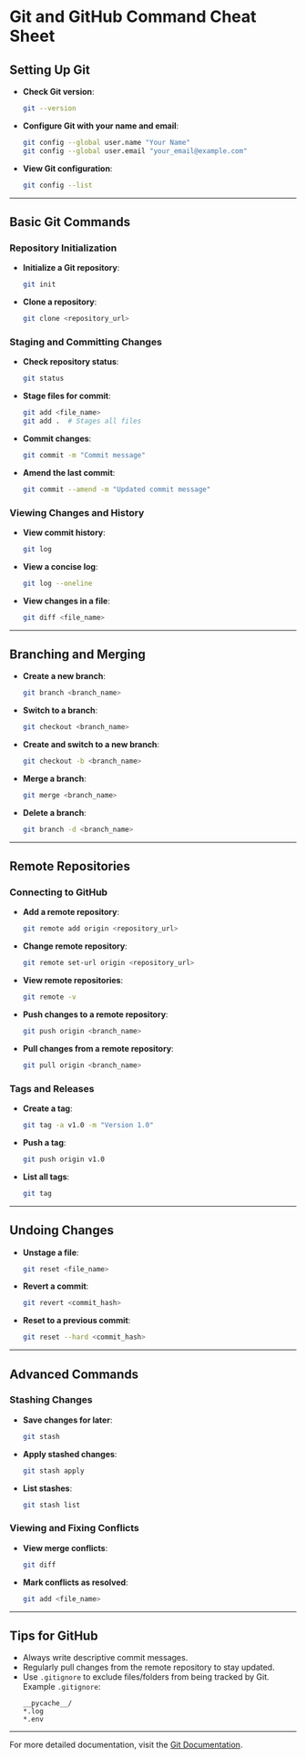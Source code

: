 
# Git and GitHub Command Cheat Sheet

## Setting Up Git
- **Check Git version**:
  ```bash
  git --version
  ```

- **Configure Git with your name and email**:
  ```bash
  git config --global user.name "Your Name"
  git config --global user.email "your_email@example.com"
  ```

- **View Git configuration**:
  ```bash
  git config --list
  ```

---

## Basic Git Commands

### Repository Initialization
- **Initialize a Git repository**:
  ```bash
  git init
  ```

- **Clone a repository**:
  ```bash
  git clone <repository_url>
  ```

### Staging and Committing Changes
- **Check repository status**:
  ```bash
  git status
  ```

- **Stage files for commit**:
  ```bash
  git add <file_name>
  git add .  # Stages all files
  ```

- **Commit changes**:
  ```bash
  git commit -m "Commit message"
  ```

- **Amend the last commit**:
  ```bash
  git commit --amend -m "Updated commit message"
  ```

### Viewing Changes and History
- **View commit history**:
  ```bash
  git log
  ```

- **View a concise log**:
  ```bash
  git log --oneline
  ```

- **View changes in a file**:
  ```bash
  git diff <file_name>
  ```

---

## Branching and Merging
- **Create a new branch**:
  ```bash
  git branch <branch_name>
  ```

- **Switch to a branch**:
  ```bash
  git checkout <branch_name>
  ```

- **Create and switch to a new branch**:
  ```bash
  git checkout -b <branch_name>
  ```

- **Merge a branch**:
  ```bash
  git merge <branch_name>
  ```

- **Delete a branch**:
  ```bash
  git branch -d <branch_name>
  ```

---

## Remote Repositories

### Connecting to GitHub
- **Add a remote repository**:
  ```bash
  git remote add origin <repository_url>
  ```

- **Change remote repository**:
  ```bash
  git remote set-url origin <repository_url>
  ```

- **View remote repositories**:
  ```bash
  git remote -v
  ```

- **Push changes to a remote repository**:
  ```bash
  git push origin <branch_name>
  ```

- **Pull changes from a remote repository**:
  ```bash
  git pull origin <branch_name>
  ```

### Tags and Releases
- **Create a tag**:
  ```bash
  git tag -a v1.0 -m "Version 1.0"
  ```

- **Push a tag**:
  ```bash
  git push origin v1.0
  ```

- **List all tags**:
  ```bash
  git tag
  ```

---

## Undoing Changes
- **Unstage a file**:
  ```bash
  git reset <file_name>
  ```

- **Revert a commit**:
  ```bash
  git revert <commit_hash>
  ```

- **Reset to a previous commit**:
  ```bash
  git reset --hard <commit_hash>
  ```

---

## Advanced Commands

### Stashing Changes
- **Save changes for later**:
  ```bash
  git stash
  ```

- **Apply stashed changes**:
  ```bash
  git stash apply
  ```

- **List stashes**:
  ```bash
  git stash list
  ```

### Viewing and Fixing Conflicts
- **View merge conflicts**:
  ```bash
  git diff
  ```

- **Mark conflicts as resolved**:
  ```bash
  git add <file_name>
  ```

---

## Tips for GitHub
- Always write descriptive commit messages.
- Regularly pull changes from the remote repository to stay updated.
- Use `.gitignore` to exclude files/folders from being tracked by Git.
  Example `.gitignore`:
  ```
  __pycache__/
  *.log
  *.env
  ```

---

For more detailed documentation, visit the [Git Documentation](https://git-scm.com/doc).
